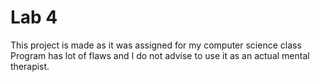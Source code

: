 
# Lab 4

This project is made as it was assigned for my computer science class
Program has lot of flaws and I do not advise to use it as an actual mental
therapist.
